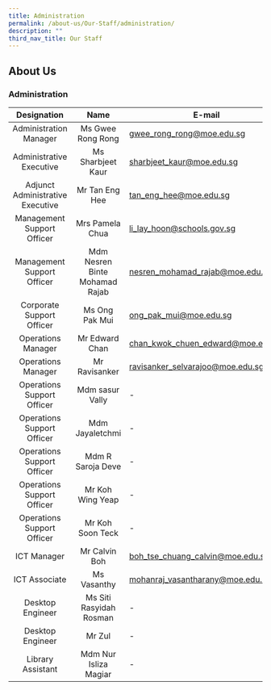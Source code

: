```yaml
---
title: Administration
permalink: /about-us/Our-Staff/administration/
description: ""
third_nav_title: Our Staff
---
```

## About Us

### Administration

| **Designation** | **Name** | **E-mail** |
|:---:|:---:|---|
| Administration Manager | Ms Gwee Rong Rong| [gwee_rong_rong@moe.edu.sg](mailto:gwee_rong_rong@moe.edu.sg)|
|Administrative Executive| Ms Sharbjeet Kaur| [sharbjeet_kaur@moe.edu.sg](mailto:sharbjeet_kaur@moe.edu.sg)|
|Adjunct Administrative Executive| Mr Tan Eng Hee| [tan_eng_hee@moe.edu.sg](mailto:tan_eng_hee@moe.edu.sg)|
|Management Support Officer| Mrs Pamela Chua| [li_lay_hoon@schools.gov.sg](mailto:li_lay_hoon@schools.gov.sg)|
|Management Support Officer| Mdm Nesren Binte Mohamad Rajab| [nesren_mohamad_rajab@moe.edu.sg](mailto:nesren_mohamad_rajab@moe.edu.sg)|
|Corporate Support Officer| Ms Ong Pak Mui| [ong_pak_mui@moe.edu.sg](mailto:ong_pak_mui@moe.edu.sg)|
|Operations Manager| Mr Edward Chan| [chan_kwok_chuen_edward@moe.edu.sg](mailto:chan_kwok_chuen_edward@moe.edu.sg)|
|Operations Manager| Mr Ravisanker| [ravisanker_selvarajoo@moe.edu.sg](mailto:ravisanker_selvarajoo@moe.edu.sg)|
|Operations Support Officer| Mdm sasur Vally| - |
|Operations Support Officer| Mdm Jayaletchmi| - |
|Operations Support Officer| Mdm R Saroja Deve| - |
|Operations Support Officer| Mr Koh Wing Yeap| - |
|Operations Support Officer| Mr Koh Soon Teck| - |
|ICT Manager| Mr Calvin Boh| [boh_tse_chuang_calvin@moe.edu.sg](mailto:boh_tse_chuang_calvin@moe.edu.sg)|
|ICT Associate| Ms Vasanthy| [mohanraj_vasantharany@moe.edu.sg](mailto:mohanraj_vasantharany@moe.edu.sg)|
|Desktop Engineer| Ms Siti Rasyidah Rosman| - | 
|Desktop Engineer| Mr Zul | - |
|Library Assistant| Mdm Nur Isliza Magiar| - |